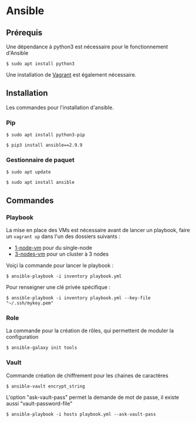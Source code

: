# Ansible

## Prérequis

Une dépendance à python3 est nécessaire pour le fonctionnement d'Ansible

```
$ sudo apt install python3
```

Une installation de [Vagrant](https://www.vagrantup.com/downloads) est également nécessaire.

## Installation

Les commandes pour l'installation d'ansible.

### Pip

```
$ sudo apt install python3-pip
```

```
$ pip3 install ansible==2.9.9
```

### Gestionnaire de paquet

```
$ sudo apt update
```

```
$ sudo apt install ansible
```

## Commandes

### Playbook

La mise en place des VMs est nécessaire avant de lancer un playbook, faire un `vagrant up`
dans l'un des dossiers suivants :

- [1-node-vm](../hashiCorpStack/vagrant/standard-vm/1-node-vm) pour du single-node
- [3-nodes-vm](../hashiCorpStack/vagrant/standard-vm/3-nodes-vm) pour un cluster à 3 nodes


Voiçi la commande pour lancer le playbook :

```
$ ansible-playbook -i inventory playbook.yml
```

Pour renseigner une clé privée spécifique :

```
$ ansible-playbook -i inventory playbook.yml --key-file "~/.ssh/mykey.pem"
```

### Role

La commande pour la création de rôles, qui permettent de moduler la configuration

```
$ ansible-galaxy init tools
```

### Vault

Commande création de chiffrement pour les chaines de caractères

```
$ ansible-vault encrypt_string
```

L'option "ask-vault-pass" permet la demande de mot de passe, il existe aussi "vault-password-file"

```
$ ansible-playbook -i hosts playbook.yml --ask-vault-pass
```